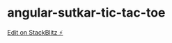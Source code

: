 # angular-sutkar-tic-tac-toe

[Edit on StackBlitz ⚡️](https://stackblitz.com/edit/angular-sutkar-tic-tac-toe)